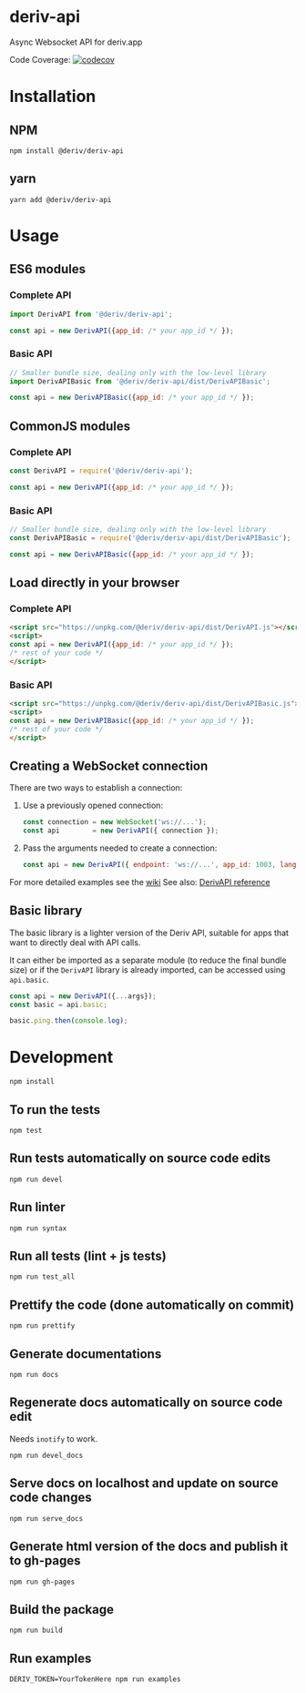 # deriv-api

Async Websocket API for deriv.app

Code Coverage: [![codecov](https://codecov.io/gh/binary-com/deriv-api/branch/master/graph/badge.svg)](https://codecov.io/gh/binary-com/deriv-api)

# Installation

## NPM

```
npm install @deriv/deriv-api
```

## yarn

```
yarn add @deriv/deriv-api
```

# Usage

## ES6 modules

### Complete API

```js
import DerivAPI from '@deriv/deriv-api';

const api = new DerivAPI({app_id: /* your app_id */ });
```

### Basic API

```js
// Smaller bundle size, dealing only with the low-level library
import DerivAPIBasic from '@deriv/deriv-api/dist/DerivAPIBasic';

const api = new DerivAPIBasic({app_id: /* your app_id */ });
```

## CommonJS modules

### Complete API

```js
const DerivAPI = require('@deriv/deriv-api');

const api = new DerivAPI({app_id: /* your app_id */ });
```

### Basic API

```js
// Smaller bundle size, dealing only with the low-level library
const DerivAPIBasic = require('@deriv/deriv-api/dist/DerivAPIBasic');

const api = new DerivAPIBasic({app_id: /* your app_id */ });
```

## Load directly in your browser

### Complete API

```html
<script src="https://unpkg.com/@deriv/deriv-api/dist/DerivAPI.js"></script>
<script>
const api = new DerivAPI({app_id: /* your app_id */ });
/* rest of your code */
</script>
```

### Basic API

```html
<script src="https://unpkg.com/@deriv/deriv-api/dist/DerivAPIBasic.js"></script>
<script>
const api = new DerivAPIBasic({app_id: /* your app_id */ });
/* rest of your code */
</script>
```

## Creating a WebSocket connection

There are two ways to establish a connection:

1. Use a previously opened connection:
    ```js
    const connection = new WebSocket('ws://...');
    const api        = new DerivAPI({ connection });
    ```

2. Pass the arguments needed to create a connection:
    ```js
    const api = new DerivAPI({ endpoint: 'ws://...', app_id: 1003, lang: 'EN' });
    ```

For more detailed examples see the [wiki](https://github.com/binary-com/deriv-api/wiki)
See also: [DerivAPI reference](docs/DerivAPI.md)

## Basic library

The basic library is a lighter version of the Deriv API, suitable for apps that
want to directly deal with API calls.

It can either be imported as a separate module (to reduce the final bundle size)
or if the `DerivAPI` library is already imported, can be accessed using `api.basic`.

```js
const api = new DerivAPI({...args});
const basic = api.basic;

basic.ping.then(console.log);
```

# Development

```
npm install
```

## To run the tests

```
npm test
```

## Run tests automatically on source code edits

```
npm run devel
```

## Run linter

```
npm run syntax
```

## Run all tests (lint + js tests)

```
npm run test_all
```

## Prettify the code (done automatically on commit)

```
npm run prettify
```

## Generate documentations

```
npm run docs
```

## Regenerate docs automatically on source code edit

Needs `inotify` to work.

```
npm run devel_docs
```

## Serve docs on localhost and update on source code changes

```
npm run serve_docs
```

## Generate html version of the docs and publish it to gh-pages

```
npm run gh-pages
```

## Build the package

```
npm run build
```

## Run examples

```
DERIV_TOKEN=YourTokenHere npm run examples
```
